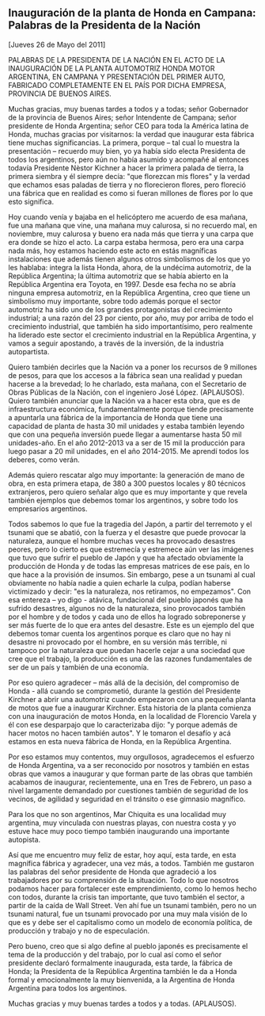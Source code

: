 Inauguración de la planta de Honda en Campana: Palabras de la Presidenta de la Nación
-------------------------------------------------------------------------------------

[Jueves 26 de Mayo del 2011]

PALABRAS DE LA PRESIDENTA DE LA NACIÓN EN EL ACTO DE LA INAUGURACIÓN DE
LA PLANTA AUTOMOTRIZ HONDA MOTOR ARGENTINA, EN CAMPANA Y PRESENTACIÓN
DEL PRIMER AUTO, FABRICADO COMPLETAMENTE EN EL PAÍS POR DICHA EMPRESA,
PROVINCIA DE BUENOS AIRES.

Muchas gracias, muy buenas tardes a todos y a todas; señor Gobernador de
la provincia de Buenos Aires; señor Intendente de Campana; señor
presidente de Honda Argentina; señor CEO para toda la América latina de
Honda, muchas gracias por visitarnos: la verdad que inaugurar esta
fábrica tiene muchas significancias. La primera, porque – tal cual lo
muestra la presentación – recuerdo muy bien, yo ya había sido electa
Presidenta de todos los argentinos, pero aún no había asumido y acompañé
al entonces todavía Presidente Nèstor Kichner a hacer la primera palada
de tierra, la primera siembra y él siempre decía: "que florezcan mis
flores" y la verdad que echamos esas paladas de tierra y no florecieron
flores, pero floreció una fábrica que en realidad es como si fueran
millones de flores por lo que esto significa.

Hoy cuando venía y bajaba en el helicóptero me acuerdo de esa mañana,
fue una mañana que vine, una mañana muy calurosa, si no recuerdo mal, en
noviembre, muy calurosa y bueno era nada más que tierra y una carpa que
era donde se hizo el acto. La carpa estaba hermosa, pero era una carpa
nada más, hoy estamos haciendo este acto en estás magníficas
instalaciones que además tienen algunos otros simbolismos de los que yo
les hablaba: integra la lista Honda, ahora, de la undécima automotriz,
de la República Argentina; la última automotriz que se había abierto en
la República Argentina era Toyota, en 1997. Desde esa fecha no se abría
ninguna empresa automotriz, en la República Argentina, creo que tiene un
simbolismo muy importante, sobre todo además porque el sector automotriz
ha sido uno de los grandes protagonistas del crecimiento industrial; a
una razón del 23 por ciento, por año, muy por arriba de todo el
crecimiento industrial, que también ha sido importantísimo, pero
realmente ha liderado este sector el crecimiento industrial en la
República Argentina, y vamos a seguir apostando, a través de la
inversión, de la industria autopartista.

Quiero también decirles que la Nación va a poner los recursos de 9
millones de pesos, para que los accesos a la fábrica sean una realidad y
puedan hacerse a la brevedad; lo he charlado, esta mañana, con el
Secretario de Obras Públicas de la Nación, con el ingeniero José López.
(APLAUSOS). Quiero también anunciar que la Nación va a hacer esta obra,
que es de infraestructura económica, fundamentalmente porque tiende
precisamente a apuntarla una fábrica de la importancia de Honda que
tiene una capacidad de planta de hasta 30 mil unidades y estaba también
leyendo que con una pequeña inversión puede llegar a aumentarse hasta 50
mil unidades-año. En el año 2012-2013 va a ser de 15 mil la producción
para luego pasar a 20 mil unidades, en el año 2014-2015. Me aprendí
todos los deberes, como verán.

Además quiero rescatar algo muy importante: la generación de mano de
obra, en esta primera etapa, de 380 a 300 puestos locales y 80 técnicos
extranjeros, pero quiero señalar algo que es muy importante y que revela
también ejemplos que debemos tomar los argentinos, y sobre todo los
empresarios argentinos.

Todos sabemos lo que fue la tragedia del Japón, a partir del terremoto y
el tsunami que se abatió, con la fuerza y el desastre que puede provocar
la naturaleza, aunque el hombre muchas veces ha provocado desastres
peores, pero lo cierto es que estremecía y estremece aún ver las
imágenes que tuvo que sufrir el pueblo de Japón y que ha afectado
obviamente la producción de Honda y de todas las empresas matrices de
ese país, en lo que hace a la provisión de insumos. Sin embargo, pese a
un tsunami al cual obviamente no había nadie a quien echarle la culpa,
podían haberse victimizado y decir: "es la naturaleza, nos retiramos, no
empezamos". Con esa entereza – yo digo - atávica, fundacional del pueblo
japonés que ha sufrido desastres, algunos no de la naturaleza, sino
provocados también por el hombre y de todos y cada uno de ellos ha
logrado sobreponerse y ser más fuerte de lo que era antes del desastre.
Este es un ejemplo del que debemos tomar cuenta los argentinos porque es
claro que no hay ni desastre ni provocado por el hombre, en su versión
más terrible, ni tampoco por la naturaleza que puedan hacerle cejar a
una sociedad que cree que el trabajo, la producción es una de las
razones fundamentales de ser de un país y también de una economía.

Por eso quiero agradecer – más allá de la decisión, del compromiso de
Honda - allá cuando se comprometió, durante la gestión del Presidente
Kirchner a abrir una automotriz cuando empezaron con una pequeña planta
de motos que fue a inaugurar Kirchner. Esta historia de la planta
comienza con una inauguración de motos Honda, en la localidad de
Florencio Varela y él con ese desparpajo que lo caracterizaba dijo: "y
porque además de hacer motos no hacen también autos". Y le tomaron el
desafío y acá estamos en esta nueva fábrica de Honda, en la República
Argentina.

Por eso estamos muy contentos, muy orgullosos, agradecemos el esfuerzo
de Honda Argentina, va a ser reconocido por nosotros y también en estas
obras que vamos a inaugurar y que forman parte de las obras que también
acabamos de inaugurar, recientemente, una en Tres de Febrero, un paso a
nivel largamente demandado por cuestiones también de seguridad de los
vecinos, de agilidad y seguridad en el tránsito o ese gimnasio
magnífico.

Para los que no son argentinos, Mar Chiquita es una localidad muy
argentina, muy vinculada con nuestras playas, con nuestra costa y yo
estuve hace muy poco tiempo también inaugurando una importante
autopista.

Así que me encuentro muy feliz de estar, hoy aquí, esta tarde, en esta
magnífica fábrica y agradecer, una vez más, a todos. También me gustaron
las palabras del señor presidente de Honda que agradeció a los
trabajadores por su comprensión de la situación. Todo lo que nosotros
podamos hacer para fortalecer este emprendimiento, como lo hemos hecho
con todos, durante la crisis tan importante, que tuvo también el sector,
a partir de la caída de Wall Street. Ven ahí fue un tsunami también,
pero no un tsunami natural, fue un tsunami provocado por una muy mala
visión de lo que es y debe ser el capitalismo como un modelo de economía
política, de producción y trabajo y no de especulación.

Pero bueno, creo que si algo define al pueblo japonés es precisamente el
tema de la producción y del trabajo, por lo cual así como el señor
presidente declaró formalmente inaugurada, esta tarde, la fábrica de
Honda; la Presidenta de la República Argentina también le da a Honda
formal y emocionalmente la muy bienvenida, a la Argentina de Honda
Argentina para todos los argentinos.

Muchas gracias y muy buenas tardes a todos y a todas. (APLAUSOS).
